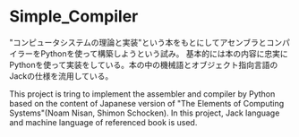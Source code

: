 # Simple_Compiler

"コンピュータシステムの理論と実装"という本をもとにしてアセンブラとコンパイラーをPythonを使って構築しようという試み。
基本的には本の内容に忠実にPythonを使って実装をしている。本の中の機械語とオブジェクト指向言語のJackの仕様を流用している。

This project is tring to implement the assembler and compiler by Python based on the content of Japanese version of "The Elements of Computing Systems"(Noam Nisan, Shimon Schocken). In this project, Jack language and machine language of referenced book is used.
